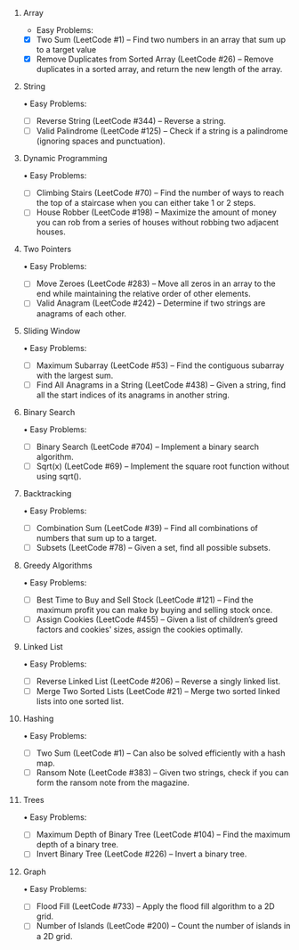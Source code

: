 1. Array

	-	Easy Problems:
    - [x]   Two Sum (LeetCode #1) – Find two numbers in an array that sum up to a target value
    - [x]   Remove Duplicates from Sorted Array (LeetCode #26) – Remove duplicates in a sorted array, and return the new length of the array.
    
2. String

	•	Easy Problems:
    - [ ]   Reverse String (LeetCode #344) – Reverse a string.
    - [ ]   Valid Palindrome (LeetCode #125) – Check if a string is a palindrome (ignoring spaces and punctuation).

3. Dynamic Programming

	•	Easy Problems:
    - [ ]   Climbing Stairs (LeetCode #70) – Find the number of ways to reach the top of a staircase when you can either take 1 or 2 steps.
    - [ ]   House Robber (LeetCode #198) – Maximize the amount of money you can rob from a series of houses without robbing two adjacent houses.

4. Two Pointers

	•	Easy Problems:
    - [ ]   Move Zeroes (LeetCode #283) – Move all zeros in an array to the end while maintaining the relative order of other elements.
    - [ ]   Valid Anagram (LeetCode #242) – Determine if two strings are anagrams of each other.

5. Sliding Window

	•	Easy Problems:
    - [ ]   Maximum Subarray (LeetCode #53) – Find the contiguous subarray with the largest sum.
    - [ ]   Find All Anagrams in a String (LeetCode #438) – Given a string, find all the start indices of its anagrams in another string.

6. Binary Search

	•	Easy Problems:
    - [ ]   Binary Search (LeetCode #704) – Implement a binary search algorithm.
    - [ ]   Sqrt(x) (LeetCode #69) – Implement the square root function without using sqrt().

7. Backtracking

	•	Easy Problems:
    - [ ]   Combination Sum (LeetCode #39) – Find all combinations of numbers that sum up to a target.
    - [ ]   Subsets (LeetCode #78) – Given a set, find all possible subsets.

8. Greedy Algorithms

	•	Easy Problems:
    - [ ]   Best Time to Buy and Sell Stock (LeetCode #121) – Find the maximum profit you can make by buying and selling stock once.
    - [ ]   Assign Cookies (LeetCode #455) – Given a list of children’s greed factors and cookies' sizes, assign the cookies optimally.

9. Linked List

	•	Easy Problems:
    - [ ]   Reverse Linked List (LeetCode #206) – Reverse a singly linked list.
    - [ ]   Merge Two Sorted Lists (LeetCode #21) – Merge two sorted linked lists into one sorted list.

10. Hashing

	•	Easy Problems:
    - [ ]   Two Sum (LeetCode #1) – Can also be solved efficiently with a hash map.
    - [ ]   Ransom Note (LeetCode #383) – Given two strings, check if you can form the ransom note from the magazine.

11. Trees

	•	Easy Problems:
    - [ ]   Maximum Depth of Binary Tree (LeetCode #104) – Find the maximum depth of a binary tree.
    - [ ]   Invert Binary Tree (LeetCode #226) – Invert a binary tree.

12. Graph

	•	Easy Problems:
    - [ ]   Flood Fill (LeetCode #733) – Apply the flood fill algorithm to a 2D grid.
    - [ ]   Number of Islands (LeetCode #200) – Count the number of islands in a 2D grid.